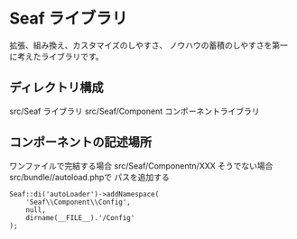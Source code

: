 Seaf ライブラリ
======================

拡張、組み換え、カスタマイズのしやすさ、
ノウハウの蓄積のしやすさを第一に考えたライブラリです。

ディレクトリ構成
-------------------

src/Seaf ライブラリ
src/Seaf/Component コンポーネントライブラリ

コンポーネントの記述場所
---------------------

ワンファイルで完結する場合 src/Seaf/Componentn/XXX
そうでない場合 src/bundle/<name>/autoload.phpで
パスを追加する

	Seaf::di('autoLoader')->addNamespace(
		'Seaf\\Component\\Config',
		null,
		dirname(__FILE__).'/Config'
	);

